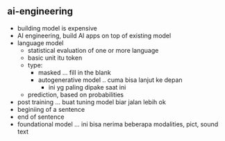 ## ai-engineering
- building model is expensive
- AI engineering, build AI apps on top of existing model
- language model
    - statistical evaluation of one or more language
    - basic unit itu token
    - type:
        - masked ... fill in the blank
        - autogenerative model .. cuma bisa lanjut ke depan
            - ini yg paling dipake saat ini
    - prediction, based on probabilities
- post training ... buat tuning model biar jalan lebih ok
- <BOS> beginiing of a sentence
- <EOS> end of sentence
- foundational model ... ini bisa nerima beberapa modalities, pict, sound text
